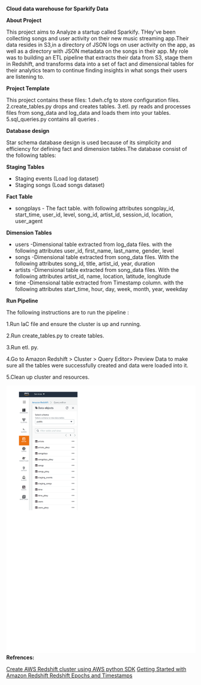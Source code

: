 **Cloud data warehouse for Sparkify Data**

**About Project**


This project aims to Analyze a startup called Sparkify. THey've been collecting  songs and user activity on their new music streaming app.Their data resides in S3,in a directory of JSON logs on user activity on the app, as well as a directory with JSON metadata on the songs in their app.
My role was to building an ETL pipeline that extracts their data from S3, stage them in Redshift, and transforms data into a set of fact and dimensional tables for their analytics team to continue finding insights in what songs their users are listening to.


**Project Template**


This project contains these files:
1.dwh.cfg to store configuration files.
2.create_tables.py drops and creates tables.
3.etl. py reads and processes files from song_data and log_data and loads them into your tables.
5.sql_queries.py contains all queries .


**Database design**


Star schema database design is used because of its simplicity and efficiency for defining fact and dimension tables.The database consist of the following tables:
   
**Staging Tables** 


  - Staging events (Load log dataset)  
  - Staging songs (Load songs dataset)

**Fact Table** 


- songplays - The fact table. with following attributes
songplay_id, start_time, user_id, level, song_id, artist_id, session_id, location, user_agent 

**Dimension Tables**


- users -Dimensional table extracted from log_data files. with the following attributes user_id, first_name, last_name, gender, level
- songs -Dimensional table extracted from song_data files. With the following attributes song_id, title, artist_id, year, duration
- artists -Dimensional table extracted from song_data files. With the following attributes artist_id, name, location, latitude, longitude 
- time -Dimensional table extracted from Timestamp column. with the following attributes start_time, hour, day, week, month, year, weekday

**Run Pipeline**


The following instructions are to run the pipeline :


1.Run IaC file and ensure the cluster is up and running.

2.Run create_tables.py to create tables.

3.Run etl. py.

4.Go to Amazon Redshift > Cluster > Query Editor> Preview Data to make sure all the tables were successfully created and data were loaded into it.

5.Clean up cluster and resources.

![Screenshot](tables.png)
**Refrences:**

[Create AWS Redshift cluster using AWS python SDK](https://shravan-kuchkula.github.io/create-aws-redshift-cluster/#step-4-load-partitioned-data-from-s3-into-the-table-just-created)
[Getting Started with Amazon Redshift
](https://aws.amazon.com/redshift/getting-started/?p=rs&bttn=hero&exp=b)[Redshift Epochs and Timestamps](https://www.fernandomc.com/posts/redshift-epochs-and-timestamps/)
